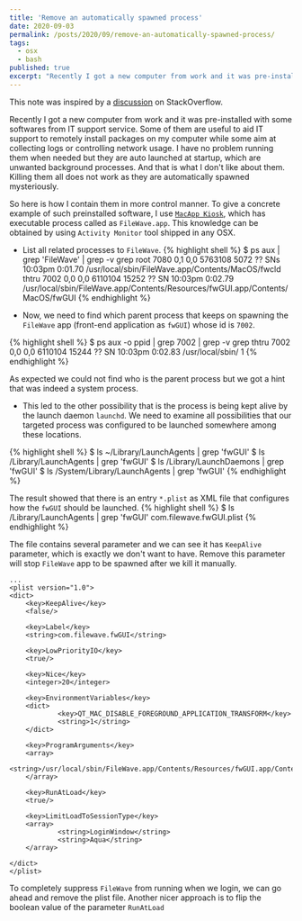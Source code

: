 ```yaml
---
title: 'Remove an automatically spawned process'
date: 2020-09-03
permalink: /posts/2020/09/remove-an-automatically-spawned-process/
tags:
  - osx
  - bash
published: true
excerpt: "Recently I got a new computer from work and it was pre-installed with some softwares from IT support service. Some of them are useful to aid IT support to remotely install packages on my computer while some aim at collecting logs or controlling network usage. I have no problem running them when needed but they are auto launched at startup, which are unwanted background processes. And that is what I don't like about them. Killing them all does not work as they are automatically spawned mysteriously."
---
```

This note was inspired by a [discussion](https://apple.stackexchange.com/questions/25287/how-do-you-prevent-a-process-from-automatically-restarting-specifically-sopho) on StackOverflow.

Recently I got a new computer from work and it was pre-installed with some softwares from IT support service. Some of them are useful to aid IT support to remotely install packages on my computer while some aim at collecting logs or controlling network usage. I have no problem running them when needed but they are auto launched at startup, which are unwanted background processes. And that is what I don't like about them. Killing them all does not work as they are automatically spawned mysteriously.

So here is how I contain them in more control manner. To give a concrete example of such preinstalled software, I use [`MacApp Kiosk`](https://www.filewave.com/management/self-service), which has executable process called as `FileWave.app`. This knowledge can be obtained by using `Activity Monitor` tool shipped in any OSX.

* List all related processes to `FileWave`.
{% highlight shell %}
$ ps aux | grep 'FileWave' | grep -v grep
root              7080   0,1  0,0  5763108   5072   ??  SNs  10:03pm   0:01.70 /usr/local/sbin/FileWave.app/Contents/MacOS/fwcld
thtru             7002   0,0  0,0  6110104  15252   ??  SN   10:03pm   0:02.79 /usr/local/sbin/FileWave.app/Contents/Resources/fwGUI.app/Contents/MacOS/fwGUI
{% endhighlight %}


* Now, we need to find which parent process that keeps on spawning the `FileWave` app (front-end application as `fwGUI`) whose id is `7002`.

{% highlight shell %}
$ ps aux -o ppid | grep 7002 | grep -v grep
thtru             7002   0,0  0,0  6110104  15244   ??  SN   10:03pm   0:02.83 /usr/local/sbin/     1
{% endhighlight %}

As expected we could not find who is the parent process but we got a hint that was indeed a system process.

* This led to the other possibility that is the process is being kept alive by the launch daemon `launchd`. We need to examine all possibilities that our targeted process was configured to be launched somewhere among these locations.

{% highlight shell %}
$ ls ~/Library/LaunchAgents | grep 'fwGUI'
$ ls /Library/LaunchAgents | grep 'fwGUI'
$ ls /Library/LaunchDaemons | grep 'fwGUI'
$ ls /System/Library/LaunchAgents | grep 'fwGUI'
{% endhighlight %}

 The result showed that there is an entry `*.plist` as XML file that configures how the `fwGUI` should be launched. 
{% highlight shell %}
$ ls /Library/LaunchAgents | grep 'fwGUI'
com.filewave.fwGUI.plist
{% endhighlight %}

 The file contains several parameter and we can see it has `KeepAlive` parameter, which is exactly we don't want to have. Remove this parameter will stop `FileWave` app to be spawned after we kill it manually.
```
...
<plist version="1.0">
<dict>
    <key>KeepAlive</key>
    <false/>

    <key>Label</key>
    <string>com.filewave.fwGUI</string>

    <key>LowPriorityIO</key>
    <true/>

    <key>Nice</key>
    <integer>20</integer>

    <key>EnvironmentVariables</key>
    <dict>
            <key>QT_MAC_DISABLE_FOREGROUND_APPLICATION_TRANSFORM</key>
            <string>1</string>
    </dict>

    <key>ProgramArguments</key>
    <array>
            <string>/usr/local/sbin/FileWave.app/Contents/Resources/fwGUI.app/Contents/MacOS/fwGUI</string>
    </array>

    <key>RunAtLoad</key>
    <true/>

    <key>LimitLoadToSessionType</key>
    <array>
            <string>LoginWindow</string>
            <string>Aqua</string>
    </array>

</dict>
</plist>
```
 To completely suppress `FileWave` from running when we login, we can go ahead and remove the plist file. Another nicer approach is to flip the boolean value of the parameter `RunAtLoad`